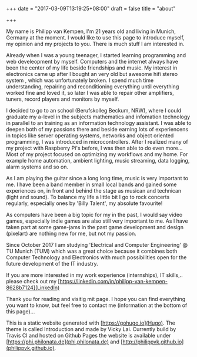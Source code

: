 +++
date = "2017-03-09T13:19:25+08:00"
draft = false
title = "about"

+++

My name is Philipp van Kempen, I'm 21 years old and living in Munich, Germany at the moment. I would like to use this page to introduce myself, my opinion and my projects to you. There is much stuff I am interested in.

Already when I was a young teenager, I started learning programming and web develeopment by myself. Computers and the internet always have been the center of my life beside friendships and music.
My interest in electronics came up after I bought an very old but awesome hifi stereo system , which was unfortunately broken. I spend much time understanding, repairing and reconditioning everything until everything worked fine and loved it, so later I was able to repair other amplifiers, tuners, record players and monitors by myself.

I decided to go to an school (Berufskolleg Beckum, NRW), where I could graduate my a-level in the subjects mathematics and infomation technology in parallel to an training as an information technology assistant. I was able to deepen both of my passions there and beside earning lots of experiencens in topics like server operating systems, networks and object oriented programming, I was introduced in microcontrollers. After I realized many of my project with Raspberry Pi's before, I was then able to do even more... Most of my project focused on optimizing my workflows and my home. For example home automation, ambient lighting, music streaming, data logging, alarm systems and so on.

As I am playing the guitar since a long long time, music is very important to me. I have been a band member in small local bands and gained some experiences on, in front and behind the stage as musican and technican (light and sound). To balance my life a little bit I go to rock concerts regularly, especially ones by 'Billy Talent', my absolute favourite!

As computers have been a big topic for my in the past, I would say video games, especially indie games are also still very important to me. As I have taken part at some game-jams in the past game development and design (pixelart) are nothing new for me, but not my passion.

Since October 2017 I am studying 'Electrical and Computer Engineering' @ TU Munich (TUM) which was a great choice because it combines both Computer Technology and Electronics with much possibilities open for the future development of the IT industry.  

If you are more interested in my work experience (internships), IT skills,.. please check out my [https://linkedin.com/in/philipp-van-kempen-8628b7124](LinkedIn)

Thank you for reading and visitig mit page. I hope you can find everything you want to know, but feel free to contact me (information at the bottom of this page)...

This is a static website generated with [https://gohugo.io](Hugo). The theme is called Introduction and made by Vicky Lai. Currently build by Travis CI and hosted on Github Pages the website is available under [https://phi.philonata.de](phi.philonata.de) and [http://philippvk.github.io](philippvk.github.io).
